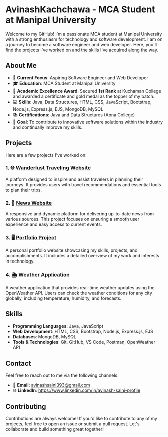 # AvinashKachchawa - MCA Student at Manipal University

Welcome to my GitHub! I'm a passionate MCA student at Manipal University with a strong enthusiasm for technology and software development. I am on a journey to become a software engineer and web developer. Here, you'll find the projects I've worked on and the skills I've acquired along the way.

## About Me

- 🌱 **Current Focus**: Aspiring Software Engineer and Web Developer
- 🎓 **Education**: MCA Student at Manipal University
- 🏅 **Academic Excellence Award**: Secured **1st Rank** at Kuchaman College and awarded a certificate and gold medal as the topper of my batch.
- 💻 **Skills**: Java, Data Structures, HTML, CSS, JavaScript, Bootstrap, Node.js, Express.js, EJS, MongoDB, MySQL
- 📚 **Certifications**: Java and Data Structures (Apna College)
- 🚀 **Goal**: To contribute to innovative software solutions within the industry and continually improve my skills.

## Projects

Here are a few projects I've worked on:

### 1. 🌐 [Wanderlust Traveling Website](link-to-your-project)
A platform designed to inspire and assist travelers in planning their journeys. It provides users with travel recommendations and essential tools to plan their trips.

### 2. 📰 [News Website](link-to-your-project)
A responsive and dynamic platform for delivering up-to-date news from various sources. This project focuses on ensuring a smooth user experience and easy access to current events.

### 3. 🖥️ [Portfolio Project](link-to-your-project)
A personal portfolio website showcasing my skills, projects, and accomplishments. It includes a detailed overview of my work and interests in technology.

### 4. 🌦️ [Weather Application](link-to-your-project)
A weather application that provides real-time weather updates using the OpenWeather API. Users can check the weather conditions for any city globally, including temperature, humidity, and forecasts.

## Skills

- **Programming Languages**: Java, JavaScript
- **Web Development**: HTML, CSS, Bootstrap, Node.js, Express.js, EJS
- **Databases**: MongoDB, MySQL
- **Tools & Technologies**: Git, GitHub, VS Code, Postman, OpenWeather API

## Contact

Feel free to reach out to me via the following channels:

- 📧 **Email**: avinashsaini393@gmail.com
- 🌐 **LinkedIn**: https://www.linkedin.com/in/avinash-saini-profile

## Contributing

Contributions are always welcome! If you'd like to contribute to any of my projects, feel free to open an issue or submit a pull request. Let's collaborate and build something great together!
